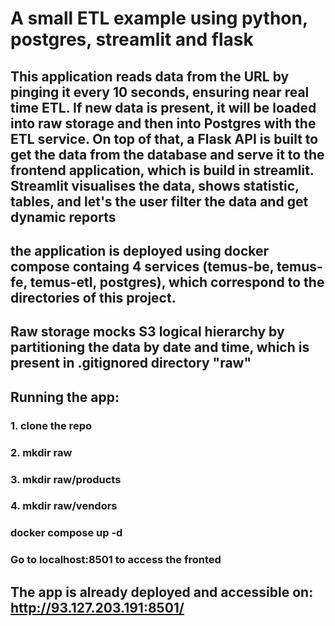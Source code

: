 #  A small ETL example using python, postgres, streamlit and flask 

## This application reads data from the URL by pinging it every 10 seconds, ensuring near real time ETL. If new data is present, it will be loaded into raw storage and then into Postgres with  the ETL service. On top of that, a Flask API is built to get the data from the database and serve it to the frontend application, which is build in streamlit. Streamlit visualises the data, shows statistic, tables, and let's the user filter the data and get dynamic reports

## the application is deployed using docker compose containg 4 services (temus-be, temus-fe, temus-etl, postgres), which correspond to the directories of this project. 

## Raw storage mocks S3 logical hierarchy by partitioning the data by date and time, which is present in .gitignored directory "raw" 

## Running the app: 
### 1. clone the repo 
### 2. mkdir raw 
### 3. mkdir raw/products 
### 4. mkdir raw/vendors 
### docker compose up -d 
### Go to localhost:8501 to access the fronted 

## The app is already deployed and accessible on: http://93.127.203.191:8501/